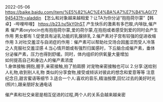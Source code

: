 
2022-05-06
https://baike.baidu.com/item/%E5%82%AC%E4%BA%A7%E7%B4%A0/7794543?fr=aladdin
【怎么和对象越来越相爱？让TA为你分泌“抱抱荷尔蒙”【韩卓】-哔哩哔哩】 https://b23.tv/5kY0hST
产生快乐的激素有多巴胺,内啡肽,催产素
催产素oxytocin也有抱抱荷尔蒙,爱的荷尔蒙,在抱抱或者感受到爱的同时会产生
作用  男女都有
1.促使具有泌乳功能的乳腺排乳
2.催产素对子宫有较强的促进收缩作用
3.对社交羞涩与自闭症的作用：催产素可以帮助社交场合因羞涩而受人冷落之人克服社交羞涩感
4.当心情开朗或有强烈归属感时，下丘脑合成催产素，垂体分泌催产素，压力也得到舒缓。同时，体内组织的供氧量大量增加   
如何提高自己和身边人的催产素浓度   
 1.身体接触:拥抱,握手,亲密接触,拍了拍肩膀   对宠物亲密接触也可以
 2.分享:送给别人礼物,收到别人礼物 类似的分享食物,接受或倾诉对彼此的想念和爱意等等   注意纪念日,甜言蜜语等细节
 3.适合一个人:喜欢的音乐,精油按摩,回忆过去的美好时光(照片),跟亲朋好友通电话  
  
催产素和社交亲密是相互促进的过程,两个人的关系会越来越亲密 